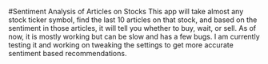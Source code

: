 #Sentiment Analysis of Articles on Stocks
This app will take almost any stock ticker symbol, find the last 10 articles on that stock, and based on the sentiment in those articles, it will tell you whether to buy, wait, or sell. As of now, it is mostly working but can be slow and has a few bugs. I am currently testing it and working on tweaking the settings to get more accurate sentiment based recommendations.

